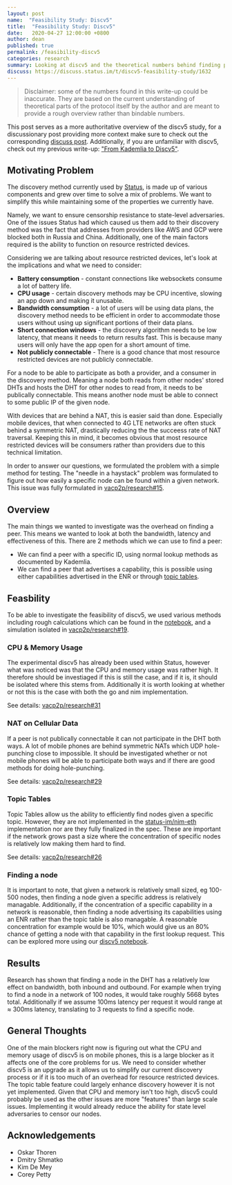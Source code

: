 ```yaml
---
layout: post
name:  "Feasibility Study: Discv5"
title:  "Feasibility Study: Discv5"
date:   2020-04-27 12:00:00 +0800
author: dean
published: true
permalink: /feasibility-discv5
categories: research
summary: Looking at discv5 and the theoretical numbers behind finding peers.
discuss: https://discuss.status.im/t/discv5-feasibility-study/1632
---
```


> Disclaimer: some of the numbers found in this write-up could be inaccurate. They are based on the current understanding of theoretical parts of the protocol itself by the author and are meant to provide a rough overview rather than bindable numbers.

This post serves as a more authoritative overview of the discv5 study, for a discussionary post providing more context make sure to check out the corresponding [discuss post](https://discuss.status.im/t/discv5-feasibility-study/1632). Additionally, if you are unfamiliar with discv5, check out my previous write-up: ["From Kademlia to Discv5"](https://vac.dev/kademlia-to-discv5).

## Motivating Problem

The discovery method currently used by [Status](https://status.im), is made up of various components and grew over time to solve a mix of problems. We want to simplify this while maintaining some of the properties we currently have.

Namely, we want to ensure censorship resistance to state-level adversaries. One of the issues Status had which caused us them add to their discovery method was the fact that addresses from providers like AWS and GCP were blocked both in Russia and China. Additionally, one of the main factors required is the ability to function on resource restricted devices.

Considering we are talking about resource restricted devices, let's look at the implications and what we need to consider:

 - **Battery consumption** - constant connections like websockets consume a lot of battery life.
 - **CPU usage** - certain discovery methods may be CPU incentive, slowing an app down and making it unusable.
 - **Bandwidth consumption** - a lot of users will be using data plans, the discovery method needs to be efficient in order to accommodate those users without using up significant portions of their data plans.
 - **Short connection windows** - the discovery algorithm needs to be low latency, that means it needs to return results fast. This is because many users will only have the app open for a short amount of time.
 - **Not publicly connectable** - There is a good chance that most resource restricted devices are not publicly connectable.

For a node to be able to participate as both a provider, and a consumer in the discovery method. Meaning a node both reads from other nodes' stored DHTs and hosts the DHT for other nodes to read from, it needs to be publically connectable. This means another node must be able to connect to some public IP of the given node. 

With devices that are behind a NAT, this is easier said than done. Especially mobile devices, that when connected to 4G LTE networks are often stuck behind a symmetric NAT, drastically reducing the the succeess rate of NAT traversal. Keeping this in mind, it becomes obvious that most resource restricted devices will be consumers rather than providers due to this technical limitation.

In order to answer our questions, we formulated the problem with a simple method for testing. The "needle in a haystack" problem was formulated to figure out how easily a specific node can be found within a given network. This issue was fully formulated in [vacp2p/research#15](https://github.com/vacp2p/research/issues/15).

## Overview

The main things we wanted to investigate was the overhead on finding a peer. This means we wanted to look at both the bandwidth, latency and effectiveness of this. There are 2 methods which we can use to find a peer:
 - We can find a peer with a specific ID, using normal lookup methods as documented by Kademlia.
 - We can find a peer that advertises a capability, this is possible using either capabilities advertised in the ENR or through [topic tables](https://github.com/ethereum/devp2p/blob/master/discv5/discv5-theory.md#topic-advertisement).

## Feasbility

To be able to investigate the feasibility of discv5, we used various methods including rough calculations which can be found in the [notebook](https://vac.dev/discv5-notebook/), and a simulation isolated in [vacp2p/research#19](https://github.com/vacp2p/research/pull/19).

### CPU & Memory Usage

The experimental discv5 has already been used within Status, however what was noticed was that the CPU and memory usage was rather high. It therefore should be investiaged if this is still the case, and if it is, it should be isolated where this stems from. Additionally it is worth looking at whether or not this is the case with both the go and nim implementation.

See details: [vacp2p/research#31](https://github.com/vacp2p/research/issues/31)

### NAT on Cellular Data

If a peer is not publically connectable it can not participate in the DHT both ways. A lot of mobile phones are behind symmetric NATs which UDP hole-punching close to impossible. It should be investigated whether or not mobile phones will be able to participate both ways and if there are good methods for doing hole-punching.

See details: [vacp2p/research#29](https://github.com/vacp2p/research/issues/29)

### Topic Tables

Topic Tables allow us the ability to efficiently find nodes given a specific topic. However, they are not implemented in the [status-im/nim-eth](https://github.com/status-im/nim-eth/) implementation nor are they fully finalized in the spec. These are important if the network grows past a size where the concentration of specific nodes is relatively low making them hard to find.

See details: [vacp2p/research#26](https://github.com/vacp2p/research/issues/26)

### Finding a node

It is important to note, that given a network is relatively small sized, eg 100-500 nodes, then finding a node given a specific address is relatively managable. Additionally, if the concentration of a specific capability in a network is reasonable, then finding a node advertising its capabilities using an ENR rather than the topic table is also managable. A reasonable concentration for example would be 10%, which would give us an 80% chance of getting a node with that capability in the first lookup request. This can be explored more using our [discv5 notebook](https://vac.dev/discv5-notebook/#Needle-in-a-haystack-with-ENR-records-indicating-capabilities).

## Results

Research has shown that finding a node in the DHT has a relatively low effect on bandwidth, both inbound and outbound. For example when trying to find a node in a network of 100 nodes, it would take roughly 5668 bytes total. Additionally if we assume 100ms latency per request it would range at ≈ 300ms latency, translating to 3 requests to find a specific node.

## General Thoughts

One of the main blockers right now is figuring out what the CPU and memory usage of discv5 is on mobile phones, this is a large blocker as it affects one of the core problems for us. We need to consider whether discv5 is an upgrade as it allows us to simplify our current discovery process or if it is too much of an overhead for resource restricted devices. The topic table feature could largely enhance discovery however it is not yet implemented. Given that CPU and memory isn't too high, discv5 could probably be used as the other issues are more "features" than large scale issues. Implementing it would already reduce the ability for state level adversaries to censor our nodes.

## Acknowledgements
 - Oskar Thoren
 - Dmitry Shmatko
 - Kim De Mey
 - Corey Petty
